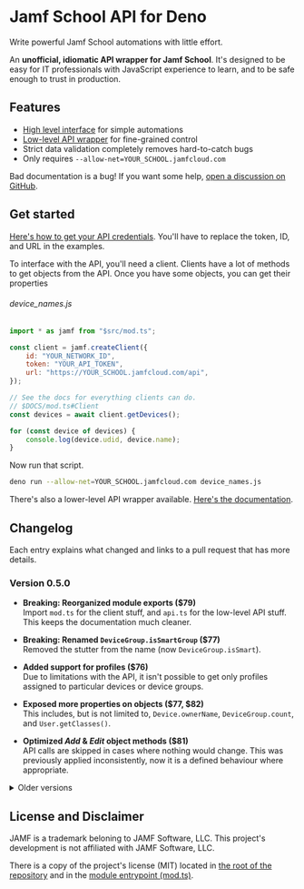 # Jamf School API for Deno

Write powerful Jamf School automations with little effort.

An **unofficial, idiomatic API wrapper for Jamf School**. It's designed to be easy for IT professionals with JavaScript experience to learn, and to be safe enough to trust in production.

## Features

- [High level interface]($DOCS/mod.ts) for simple automations
- [Low-level API wrapper]($DOCS/api.ts) for fine-grained control
- Strict data validation completely removes hard-to-catch bugs
- Only requires `--allow-net=YOUR_SCHOOL.jamfcloud.com`

Bad documentation is a bug! If you want some help, [open a discussion on GitHub]($REPO/discussions).

## Get started

[Here's how to get your API credentials]($DOCS/mod.ts#Credentials). You'll have to replace the token, ID, and URL in the examples.

To interface with the API, you'll need a client. Clients have a lot of methods to get objects from the API. Once you have some objects, you can get their properties

<h6>device_names.js</h6>

<!-- Using JS as the language for the more reliable syntax highlighting -->

```javascript
import * as jamf from "$src/mod.ts";

const client = jamf.createClient({
	id: "YOUR_NETWORK_ID",
	token: "YOUR_API_TOKEN",
	url: "https://YOUR_SCHOOL.jamfcloud.com/api",
});

// See the docs for everything clients can do.
// $DOCS/mod.ts#Client
const devices = await client.getDevices();

for (const device of devices) {
	console.log(device.udid, device.name);
}
```

Now run that script.

```bash
deno run --allow-net=YOUR_SCHOOL.jamfcloud.com device_names.js
```

There's also a lower-level API wrapper available. [Here's the documentation]($DOCS/api.ts).

## Changelog

Each entry explains what changed and links to a pull request that has more details.

<!-- Past tense: describe what /has/ changed, not what /will/ change. -->

### Version 0.5.0

<!-- deno-fmt-ignore -->

- **Breaking: Reorganized module exports ($79)** <br>
  Import `mod.ts` for the client stuff, and `api.ts` for the low-level API stuff. This keeps the documentation much cleaner.

- **Breaking: Renamed `DeviceGroup.isSmartGroup` ($77)** <br>
  Removed the stutter from the name (now `DeviceGroup.isSmart`).

- **Added support for profiles ($76)** <br>
  Due to limitations with the API, it isn't possible to get only profiles assigned to particular devices or device groups.

- **Exposed more properties on objects ($77, $82)** <br>
  This includes, but is not limited to, `Device.ownerName`, `DeviceGroup.count`, and `User.getClasses()`.

- **Optimized _Add_ & _Edit_ object methods ($81)** <br>
  API calls are skipped in cases where nothing would change. This was previously applied inconsistently, now it is a defined behaviour where appropriate.

<details>
<summary>Older versions</summary>

### Version 0.4.1

<!-- deno-fmt-ignore -->

- **Added `User.restartDevices()` ($73)** <br>
  Users contain devices, so this makes the API more consistent.

- **Fixed `DeviceGroup.restartDevices()` ($75)** <br>
  The documentation claimed that failing to restart devices wouldn't throw, but it actually did.

### Version 0.4.0

<!-- deno-fmt-ignore -->

- **Added methods to edit a User/UserGroup/Device/DeviceGroup ($58, $61, $62)** <br>
  Update multiple properties using an `API`, or more easily with the respective objects' `set` methods.

- **Added methods to set User/Device locations ($63, $66)** <br>
  Move individual users and devices, or move in bulk with `Location` objects. Search the docs for 'move' or 'location'.

- **Added `Client.getUserByUsername` ($58)** <br>
  Usernames are inherently unique, so this makes it a reliable way to fetch users.

- **Added `locationId` & `ownerId` property to relevant objects ($66)** <br>
  Makes it easier to use the objects and allows for better optimization.

- **Added `DeviceGroup.restartDevices()` & `Location.restartDevices()` ($70)** <br>
  These methods make simple restart-scripts much easier to write, but they don't provide detailed results (failure to restart will not result in an exception).

- **Renamed `API.assignDeviceOwner` ($58)** <br>
  Now it's more consistent: `API.setDeviceOwner`

- **Relaxed signature of `Client.getDevicesInGroups` ($58)** <br>
  The only property of the `DeviceGroup` objects used was `id`, and this update is aiming to make this style general.

- **Improved how objects are displayed in the console ($60)** <br>
  `console.log(someDevices)` no longer results in `Device {}`! Indentation doesn't work properly due to some internal Deno stuff.

- **Breaking: Methods that returned `Promise<this>` now return `Promise<void>` ($68)** <br>
  Returning `this` is unexpected and encourages worse code than returning nothing at all.

### Version 0.3.2

<!-- deno-fmt-ignore -->

- **Improved the implementation of `Device.enrollment` ($56)** <br>
  This should be marginally faster. The "manual" type now also includes a `pending` property (currently always `false`).

### Version 0.3.1

<!-- deno-fmt-ignore -->

- **Added `Device.enrollment` ($53)** <br>
  It's an object instead of a string. See the docs for more information.

- **Added `Client.getUserByName` ($53)** <br>
  Returns null if there are no users with the name, fails if multiple users have it.

### Version 0.3.0

<!-- deno-fmt-ignore -->

- **Added support for apps ($15)** <br>
  This includes `Client.getApps`, `Client.getAppsById`, and `Device.getApps`. See the documentation for more information (the `App` interface).

- **Added support for locations ($40)** <br>
  Locations can get the data that belongs to them, and all objects can now get their location.

- **Specified the behaviour of toString and toJSON methods ($49)** <br>
  These methods can now be used reliably now that their behaviour is consistent and obvious.

### Version 0.2.1

<!-- deno-fmt-ignore -->

- **Suggest identifiers for APIGetDevicesOptions.modelIdentifier ($34)** <br>
  This uses the list curated in [SeparateRecords/apple_device_identifiers] to suggest strings, and still allows any string to be assigned to the property.

[SeparateRecords/apple_device_identifiers]: https://github.com/SeparateRecords/apple_device_identifiers

### Version 0.2.0

<!-- deno-fmt-ignore -->

- **Breaking: Changed how clients are instantiated with an API ($8)** <br>
  The `API` object must now be passed in as an `api` property on an object.

- **Added methods to set device ownership ($10, $16)** <br>
  `API.assignDeviceOwner` and `Device.setOwner`. The documentation contains examples.

- **Various schema improvements and corrections ($10, $20)** <br>
  More data is now included. To the best of my knowledge, the current schemas are complete.

- **Schemas don't fail when additional properties are returned ($19)** <br>
  Release builds of schemas are now resilient against additional properties being added, but will still fail if any required properties are omitted.

- **Handle authentication errors with a better message ($24)** <br>
  Previously, authentication errors were lumped in with other errors, which made them confusing to read.

- **Changed how data is validated ($7)** <br>
  Technical change, but a good increase in real-world performance.

### Version 0.1.0

<!-- deno-fmt-ignore -->

- **Initial release** <br>
  Includes basic API support for devices, device groups, users, and user groups, as well as an object-oriented layer to simplify using the API.

</details>

## License and Disclaimer

JAMF is a trademark beloning to JAMF Software, LLC. This project's development is not affiliated with JAMF Software, LLC.

There is a copy of the project's license (MIT) located in [the root of the repository][repo] and in the [module entrypoint (mod.ts)](./mod.ts).

[repo]: $REPO
